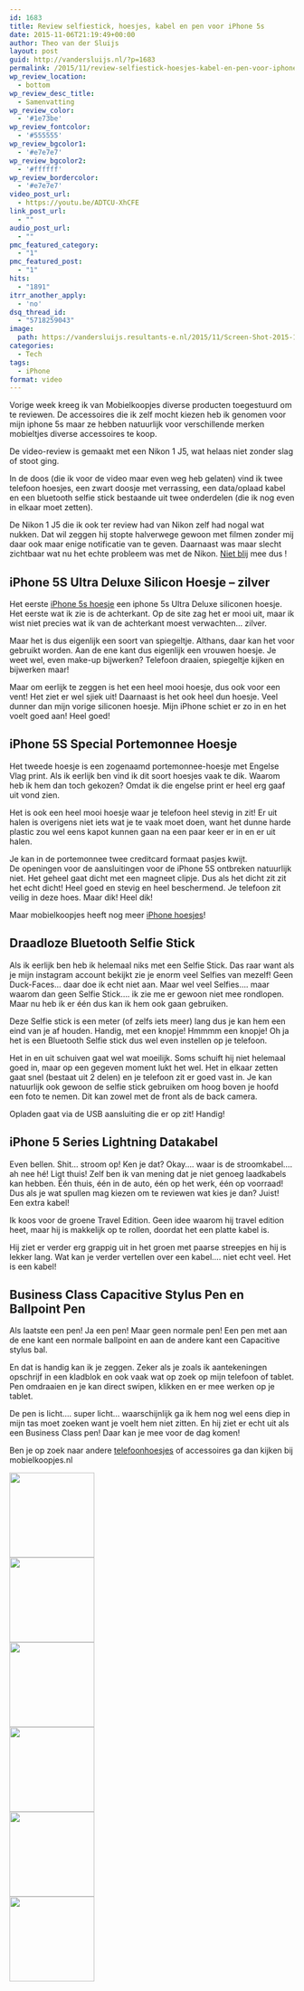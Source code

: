 ```yaml
---
id: 1683
title: Review selfiestick, hoesjes, kabel en pen voor iPhone 5s
date: 2015-11-06T21:19:49+00:00
author: Theo van der Sluijs
layout: post
guid: http://vandersluijs.nl/?p=1683
permalink: /2015/11/review-selfiestick-hoesjes-kabel-en-pen-voor-iphone-5s.html
wp_review_location:
  - bottom
wp_review_desc_title:
  - Samenvatting
wp_review_color:
  - '#1e73be'
wp_review_fontcolor:
  - '#555555'
wp_review_bgcolor1:
  - '#e7e7e7'
wp_review_bgcolor2:
  - '#ffffff'
wp_review_bordercolor:
  - '#e7e7e7'
video_post_url:
  - https://youtu.be/ADTCU-XhCFE
link_post_url:
  - ""
audio_post_url:
  - ""
pmc_featured_category:
  - "1"
pmc_featured_post:
  - "1"
hits:
  - "1891"
itrr_another_apply:
  - 'no'
dsq_thread_id:
  - "5718259043"
image: 
  path: https://vandersluijs.resultants-e.nl/2015/11/Screen-Shot-2015-11-06-at-22.17.05.png
categories:
  - Tech
tags:
  - iPhone
format: video
---
```

Vorige week kreeg ik van Mobielkoopjes diverse producten toegestuurd om te reviewen. De accessoires die ik zelf mocht kiezen heb ik genomen voor mijn iphone 5s maar ze hebben natuurlijk voor verschillende merken mobieltjes diverse accessoires te koop.

De video-review is gemaakt met een Nikon 1 J5, wat helaas niet zonder slag of stoot ging.<!--more-->

In de doos (die ik voor de video maar even weg heb gelaten) vind ik twee telefoon hoesjes, een zwart doosje met verrassing, een data/oplaad kabel en een bluetooth selfie stick bestaande uit twee onderdelen (die ik nog even in elkaar moet zetten).

De Nikon 1 J5 die ik ook ter review had van Nikon zelf had nogal wat nukken. Dat wil zeggen hij stopte halverwege gewoon met filmen zonder mij daar ook maar enige notificatie van te geven. Daarnaast was maar slecht zichtbaar wat nu het echte probleem was met de Nikon. [Niet blij](https://www.vandersluijs.nl/blog/2015/11/nikon-1-j5-review-overtuigt-niet-echt.html) mee dus !

## iPhone 5S Ultra Deluxe Silicon Hoesje &#8211; zilver

Het eerste <a href="http://mobielkoopjes.nl/apple/iphone-5s" target="_blank">iPhone 5s hoesje</a> een iphone 5s Ultra Deluxe siliconen hoesje. Het eerste wat ik zie is de achterkant. Op de site zag het er mooi uit, maar ik wist niet precies wat ik van de achterkant moest verwachten&#8230; zilver.

Maar het is dus eigenlijk een soort van spiegeltje. Althans, daar kan het voor gebruikt worden. Aan de ene kant dus eigenlijk een vrouwen hoesje. Je weet wel, even make-up bijwerken? Telefoon draaien, spiegeltje kijken en bijwerken maar!

Maar om eerlijk te zeggen is het een heel mooi hoesje, dus ook voor een vent! Het ziet er wel sjiek uit! Daarnaast is het ook heel dun hoesje. Veel dunner dan mijn vorige siliconen hoesje. Mijn iPhone schiet er zo in en het voelt goed aan! Heel goed!

## iPhone 5S Special Portemonnee Hoesje

Het tweede hoesje is een zogenaamd portemonnee-hoesje met Engelse Vlag print. Als ik eerlijk ben vind ik dit soort hoesjes vaak te dik. Waarom heb ik hem dan toch gekozen? Omdat ik die engelse print er heel erg gaaf uit vond zien.

Het is ook een heel mooi hoesje waar je telefoon heel stevig in zit! Er uit halen is overigens niet iets wat je te vaak moet doen, want het dunne harde plastic zou wel eens kapot kunnen gaan na een paar keer er in en er uit halen.

Je kan in de portemonnee twee creditcard formaat pasjes kwijt. De openingen voor de aansluitingen voor de iPhone 5S ontbreken natuurlijk niet. Het geheel gaat dicht met een magneet clipje. Dus als het dicht zit zit het echt dicht! Heel goed en stevig en heel beschermend. Je telefoon zit veilig in deze hoes. Maar dik! Heel dik!

Maar mobielkoopjes heeft nog meer <a href="http://mobielkoopjes.nl/apple" target="_blank">iPhone hoesjes</a>!

## Draadloze Bluetooth Selfie Stick

Als ik eerlijk ben heb ik helemaal niks met een Selfie Stick. Das raar want als je mijn instagram account bekijkt zie je enorm veel Selfies van mezelf! Geen Duck-Faces&#8230; daar doe ik echt niet aan. Maar wel veel Selfies&#8230;. maar waarom dan geen Selfie Stick&#8230;. ik zie me er gewoon niet mee rondlopen. Maar nu heb ik er één dus kan ik hem ook gaan gebruiken.

Deze Selfie stick is een meter (of zelfs iets meer) lang dus je kan hem een eind van je af houden. Handig, met een knopje! Hmmmm een knopje! Oh ja het is een Bluetooth Selfie stick dus wel even instellen op je telefoon.

Het in en uit schuiven gaat wel wat moeilijk. Soms schuift hij niet helemaal goed in, maar op een gegeven moment lukt het wel. Het in elkaar zetten gaat snel (bestaat uit 2 delen) en je telefoon zit er goed vast in. Je kan natuurlijk ook gewoon de selfie stick gebruiken om hoog boven je hoofd een foto te nemen. Dit kan zowel met de front als de back camera.

Opladen gaat via de USB aansluiting die er op zit! Handig!

## iPhone 5 Series Lightning Datakabel

Even bellen. Shit&#8230; stroom op! Ken je dat? Okay&#8230;. waar is de stroomkabel&#8230;. ah nee hé! Ligt thuis! Zelf ben ik van mening dat je niet genoeg laadkabels kan hebben. Één thuis, één in de auto, één op het werk, één op voorraad! Dus als je wat spullen mag kiezen om te reviewen wat kies je dan? Juist! Een extra kabel!

Ik koos voor de groene Travel Edition. Geen idee waarom hij travel edition heet, maar hij is makkelijk op te rollen, doordat het een platte kabel is.

Hij ziet er verder erg grappig uit in het groen met paarse streepjes en hij is lekker lang. Wat kan je verder vertellen over een kabel&#8230;. niet echt veel. Het is een kabel!

## Business Class Capacitive Stylus Pen en Ballpoint Pen

Als laatste een pen! Ja een pen! Maar geen normale pen! Een pen met aan de ene kant een normale ballpoint en aan de andere kant een Capacitive stylus bal.

En dat is handig kan ik je zeggen. Zeker als je zoals ik aantekeningen opschrijf in een kladblok en ook vaak wat op zoek op mijn telefoon of tablet. Pen omdraaien en je kan direct swipen, klikken en er mee werken op je tablet.

De pen is licht&#8230;. super licht&#8230; waarschijnlijk ga ik hem nog wel eens diep in mijn tas moet zoeken want je voelt hem niet zitten. En hij ziet er echt uit als een Business Class pen! Daar kan je mee voor de dag komen!

Ben je op zoek naar andere <a href="http://mobielkoopjes.nl/" target="_blank">telefoonhoesjes</a> of accessoires ga dan kijken bij mobielkoopjes.nl

<div id='gallery-12' class='gallery galleryid-1683 gallery-columns-3 gallery-size-thumbnail'>
    
  
  <div class='gallery-icon landscape'>
    <a href='https://www.vandersluijs.nl/blog/2015/11/review-selfiestick-hoesjes-kabel-en-pen-voor-iphone-5s.html/img_1846'><img width="150" height="150" src="https://vandersluijs.resultants-e.nl/2015/11/IMG_1846-150x150.jpg" class="attachment-thumbnail size-thumbnail" alt="" srcset="https://vandersluijs.resultants-e.nl/2015/11/IMG_1846-150x150.jpg 150w, https://vandersluijs.resultants-e.nl/2015/11/IMG_1846-65x65.jpg 65w" sizes="100vw" /></a>
  </div>   
  
  <div class='gallery-icon landscape'>
    <a href='https://www.vandersluijs.nl/blog/2015/11/review-selfiestick-hoesjes-kabel-en-pen-voor-iphone-5s.html/img_1847'><img width="150" height="150" src="https://vandersluijs.resultants-e.nl/2015/11/IMG_1847-150x150.jpg" class="attachment-thumbnail size-thumbnail" alt="" srcset="https://vandersluijs.resultants-e.nl/2015/11/IMG_1847-150x150.jpg 150w, https://vandersluijs.resultants-e.nl/2015/11/IMG_1847-65x65.jpg 65w" sizes="100vw" /></a>
  </div>   
  
  <div class='gallery-icon landscape'>
    <a href='https://www.vandersluijs.nl/blog/2015/11/review-selfiestick-hoesjes-kabel-en-pen-voor-iphone-5s.html/img_1848'><img width="150" height="150" src="https://vandersluijs.resultants-e.nl/2015/11/IMG_1848-150x150.jpg" class="attachment-thumbnail size-thumbnail" alt="" srcset="https://vandersluijs.resultants-e.nl/2015/11/IMG_1848-150x150.jpg 150w, https://vandersluijs.resultants-e.nl/2015/11/IMG_1848-65x65.jpg 65w" sizes="100vw" /></a>
  </div>   
  
  <div class='gallery-icon landscape'>
    <a href='https://www.vandersluijs.nl/blog/2015/11/review-selfiestick-hoesjes-kabel-en-pen-voor-iphone-5s.html/img_1849'><img width="150" height="150" src="https://vandersluijs.resultants-e.nl/2015/11/IMG_1849-150x150.jpg" class="attachment-thumbnail size-thumbnail" alt="" srcset="https://vandersluijs.resultants-e.nl/2015/11/IMG_1849-150x150.jpg 150w, https://vandersluijs.resultants-e.nl/2015/11/IMG_1849-65x65.jpg 65w" sizes="100vw" /></a>
  </div>   
  
  <div class='gallery-icon landscape'>
    <a href='https://www.vandersluijs.nl/blog/2015/11/review-selfiestick-hoesjes-kabel-en-pen-voor-iphone-5s.html/img_1852'><img width="150" height="150" src="https://vandersluijs.resultants-e.nl/2015/11/IMG_1852-e1447406145497-150x150.jpg" class="attachment-thumbnail size-thumbnail" alt="" srcset="https://vandersluijs.resultants-e.nl/2015/11/IMG_1852-e1447406145497-150x150.jpg 150w, https://vandersluijs.resultants-e.nl/2015/11/IMG_1852-e1447406145497-65x65.jpg 65w" sizes="100vw" /></a>
  </div>   
  
  <div class='gallery-icon portrait'>
    <a href='https://www.vandersluijs.nl/blog/2015/11/review-selfiestick-hoesjes-kabel-en-pen-voor-iphone-5s.html/img_1854'><img width="150" height="150" src="https://vandersluijs.resultants-e.nl/2015/11/IMG_1854-e1447406170907-150x150.jpg" class="attachment-thumbnail size-thumbnail" alt="" srcset="https://vandersluijs.resultants-e.nl/2015/11/IMG_1854-e1447406170907-150x150.jpg 150w, https://vandersluijs.resultants-e.nl/2015/11/IMG_1854-e1447406170907-65x65.jpg 65w" sizes="100vw" /></a>
  </div> 
</div>